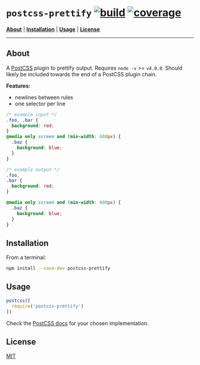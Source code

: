# `postcss-prettify` [![build][1]][2] [![coverage][3]][4]

<b>[About](#about)</b> |
<b>[Installation](#installation)</b> |
<b>[Usage](#usage)</b> |
<b>[License](#license)</b>

---

## About

A [PostCSS](https://github.com/postcss/postcss) plugin to prettify output. Requires `node -v` >= `v4.0.0`. Should likely be included towards the end of a PostCSS plugin chain.

**Features:**
- newlines between rules
- one selector per line

```css
/* example input */
.foo, .bar {
  background: red;
}
@media only screen and (min-width: 600px) {
  .baz {
    background: blue;
  }
}
```

```css
/* example output */
.foo,
.bar {
  background: red;
}

@media only screen and (min-width: 600px) {
  .baz {
    background: blue;
  }
}
```

## Installation

From a terminal:

```sh
npm install --save-dev postcss-prettify
```

## Usage

```javascript
postcss([
  require('postcss-prettify')
])
```

Check the [PostCSS docs](https://github.com/postcss/postcss#usage) for your chosen implementation.

## License

[MIT](https://github.com/codekirei/postcss-prettify/blob/master/license)

[1]: https://img.shields.io/travis/codekirei/postcss-prettify.svg?style=flat-square
[2]: https://travis-ci.org/codekirei/postcss-prettify
[3]: http://img.shields.io/coveralls/codekirei/postcss-prettify.svg?style=flat-square
[4]: https://coveralls.io/github/codekirei/postcss-prettify?branch=master
